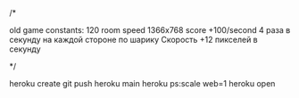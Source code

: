 /*

old game constants:
120 room speed
1366x768
score +100/second
4 раза в секунду на каждой стороне по шарику
Скорость +12 пикселей в секунду

*/

heroku create
git push heroku main
heroku ps:scale web=1
heroku open